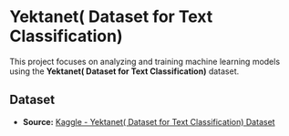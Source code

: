 # Yektanet( Dataset for Text Classification)

This project focuses on analyzing and training machine learning models using the **Yektanet( Dataset for Text Classification)** dataset.  

## Dataset
- **Source:** [Kaggle - Yektanet( Dataset for Text Classification) Dataset](https://www.kaggle.com/datasets/pkdarabi/yektanet/data)
